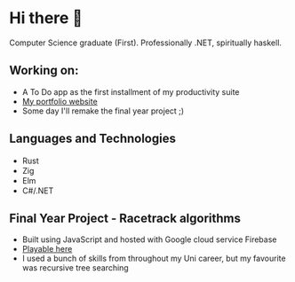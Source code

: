 # Hi there 👋
Computer Science graduate (First). Professionally .NET, spiritually haskell.

## Working on:
- A To Do app as the first installment of my productivity suite
- [My portfolio website][1]
- Some day I'll remake the final year project ;)

## Languages and Technologies
- Rust <img width="15" height="15" src="https://cdn.jsdelivr.net/gh/devicons/devicon/icons/rust/rust-plain.svg" />
- Zig <img width="15" height="15" src="https://cdn.jsdelivr.net/gh/devicons/devicon/icons/zig/zig-original.svg" />
- Elm <img width="15" height="15" src="https://cdn.jsdelivr.net/gh/devicons/devicon/icons/elm/elm-original.svg" />
- C#/.NET <img width="15" height="15" src="https://cdn.jsdelivr.net/gh/devicons/devicon/icons/dotnetcore/dotnetcore-original.svg" />

## Final Year Project - Racetrack algorithms

- Built using JavaScript and hosted with Google cloud service Firebase
- [Playable here][2]
- I used a bunch of skills from throughout my Uni career, but my favourite was recursive tree searching


<!--
**BarneyCampbell/barneycampbell** is a ✨ _special_ ✨ repository because its `README.md` (this file) appears on your GitHub profile.

Here are some ideas to get you started:

- 🔭 I’m currently working on ...
- 🌱 I’m currently learning ...
- 👯 I’m looking to collaborate on ...
- 🤔 I’m looking for help with ...
- 💬 Ask me about ...
- 📫 How to reach me: ...
- 😄 Pronouns: ...
- ⚡ Fun fact: ...
-->
<!-- [![Top Langs](https://github-readme-stats.vercel.app/api/top-langs/?username=barneycampbell&layout=compact&size_weight=0.5&count_weight=0.5)](https://github.com/anuraghazra/github-readme-stats) -->

[1]: https://barneycampbell.github.io
[2]: https://racetrack-94772.web.app/
